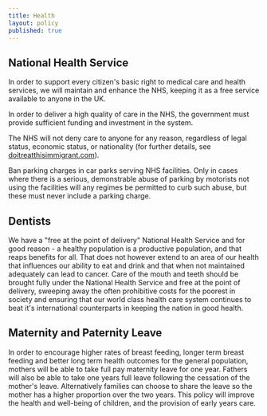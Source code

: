 ```yaml
---
title: Health
layout: policy
published: true
---
```


## National Health Service

In order to support every citizen's basic right to medical care and health services, we will maintain and enhance the NHS, keeping it as a free service available to anyone in the UK.

In order to deliver a high quality of care in the NHS, the government must provide sufficient funding and investment in the system.

The NHS will not deny care to anyone for any reason, regardless of legal status, economic status, or nationality (for further details, see [doitreatthisimmigrant.com](http://doitreatthisimmigrant.com/)).

Ban parking charges in car parks serving NHS facilities. Only in cases where there is a serious, demonstrable abuse of parking by motorists not using the facilities will any regimes be permitted to curb such abuse, but these must never include a parking charge.

## Dentists

We have a "free at the point of delivery" National Health Service and for good reason - a healthy population is a productive population, and that reaps benefits for all. That does not however extend to an area of our health that influences our ability to eat and drink and that when not maintained adequately can lead to cancer.
Care of the mouth and teeth should be brought fully under the National Health Service and free at the point of delivery, sweeping away the often prohibitive costs for the poorest in society and ensuring that our world class health care system continues to beat it's international counterparts in keeping the nation in good health.

## Maternity and Paternity Leave

In order to encourage higher rates of breast feeding, longer term breast feeding and better long term health outcomes for the general population, mothers will be able to take full pay maternity leave for one year. Fathers will also be able to take one years full leave following the cessation of the mother's leave. Alternatively families can choose to share the leave so the mother has a higher proportion over the two years. This policy will improve the health and well-being of children, and the provision of early years care.

